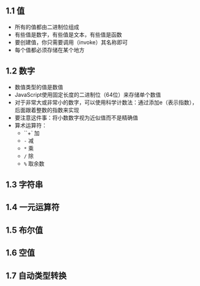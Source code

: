 ## 1.1 值
* 所有的值都由二进制位组成
* 有些值是数字，有些值是文本，有些值是函数
* 要创建值，你只需要调用（invoke）其名称即可
* 每个值都必须存储在某个地方
## 1.2 数字
* 数值类型的值是数值
* JavaScript使用固定长度的二进制位（64位）来存储单个数值
* 对于非常大或非常小的数字，可以使用科学计数法：通过添加e（表示指数），后面跟着整数的指数来实现
* 要注意这件事：将小数数字视为近似值而不是精确值
* 算术运算符：
    * ``+` 加
    * `-` 减
    * `*` 乘
    * `/` 除
    * `%` 取余数
## 1.3 字符串
## 1.4 一元运算符
## 1.5 布尔值
## 1.6 空值
## 1.7 自动类型转换